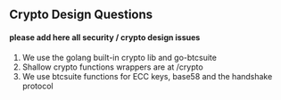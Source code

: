 ## Crypto Design Questions

#### please add here all security / crypto design issues

1. We use the golang built-in crypto lib and go-btcsuite
2. Shallow crypto functions wrappers are at /crypto
3. We use btcsuite functions for ECC keys, base58 and the handshake protocol 
